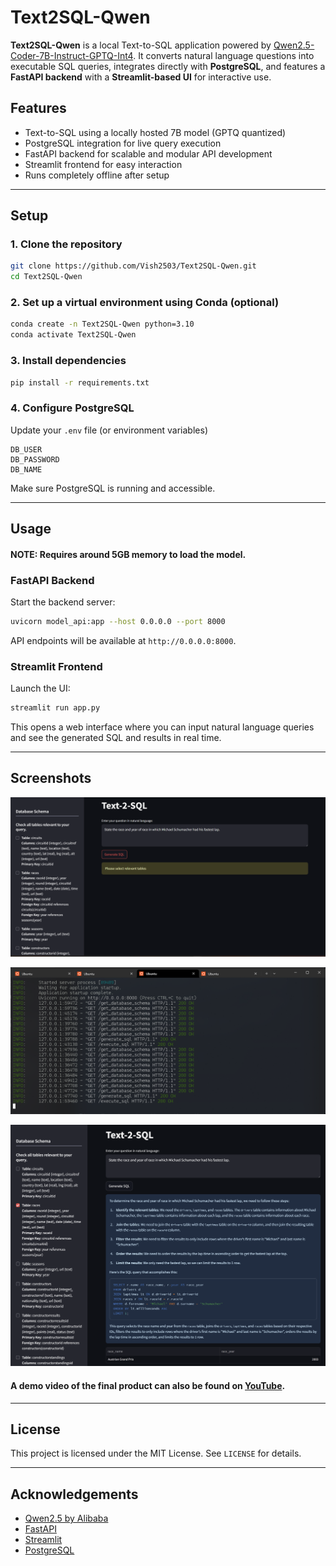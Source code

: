 # Text2SQL-Qwen

**Text2SQL-Qwen** is a local Text-to-SQL application powered by [Qwen2.5-Coder-7B-Instruct-GPTQ-Int4](https://huggingface.co/Qwen/Qwen2.5-Coder-7B-Instruct-GPTQ-Int4). It converts natural language questions into executable SQL queries, integrates directly with **PostgreSQL**, and features a **FastAPI backend** with a **Streamlit-based UI** for interactive use.

## Features

-   Text-to-SQL using a locally hosted 7B model (GPTQ quantized)
-   PostgreSQL integration for live query execution
-   FastAPI backend for scalable and modular API development
-   Streamlit frontend for easy interaction
-   Runs completely offline after setup

---

## Setup

### 1. Clone the repository

```bash
git clone https://github.com/Vish2503/Text2SQL-Qwen.git
cd Text2SQL-Qwen
```

### 2. Set up a virtual environment using Conda (optional)

```bash
conda create -n Text2SQL-Qwen python=3.10
conda activate Text2SQL-Qwen
```

### 3. Install dependencies

```bash
pip install -r requirements.txt
```

### 4. Configure PostgreSQL

Update your `.env` file (or environment variables)

```
DB_USER
DB_PASSWORD
DB_NAME
```

Make sure PostgreSQL is running and accessible.

---

## Usage

#### NOTE: Requires around 5GB memory to load the model.

### FastAPI Backend

Start the backend server:

```bash
uvicorn model_api:app --host 0.0.0.0 --port 8000
```

API endpoints will be available at `http://0.0.0.0:8000`.

### Streamlit Frontend

Launch the UI:

```bash
streamlit run app.py
```

This opens a web interface where you can input natural language queries and see the generated SQL and results in real time.

---

## Screenshots

![streamlit_frontend](screenshots/streamlit_frontend.png)

![fastapi_backend](screenshots/fastapi_backend.png)

![Text2SQL_demo](screenshots/Text2SQL_demo.png)

#### A demo video of the final product can also be found on [YouTube](https://www.youtube.com/watch?v=yFsXRy-tW6M).

---

## License

This project is licensed under the MIT License. See `LICENSE` for details.

---

## Acknowledgements

-   [Qwen2.5 by Alibaba](https://huggingface.co/Qwen)
-   [FastAPI](https://fastapi.tiangolo.com/)
-   [Streamlit](https://streamlit.io/)
-   [PostgreSQL](https://www.postgresql.org/)
